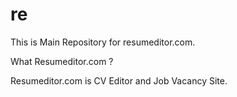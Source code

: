 # re
This is Main Repository for resumeditor.com.

What Resumeditor.com ?

Resumeditor.com is CV Editor and Job Vacancy Site.
